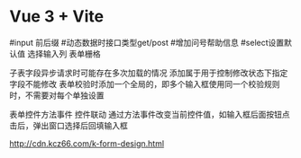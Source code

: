 # Vue 3 + Vite


#input 前后缀
#动态数据时接口类型get/post
#增加问号帮助信息
#select设置默认值
选择输入列
表单栅格

子表字段异步请求时可能存在多次加载的情况
添加属于用于控制修改状态下指定字段不能修改
表单校验时添加一个全局的，即多个输入框使用同一个校验规则时，不需要对每个单独设置

表单控件方法事件
控件联动
通过方法事件改变当前控件值，如输入框后面按钮点击后，弹出窗口选择后回填输入框


http://cdn.kcz66.com/k-form-design.html
